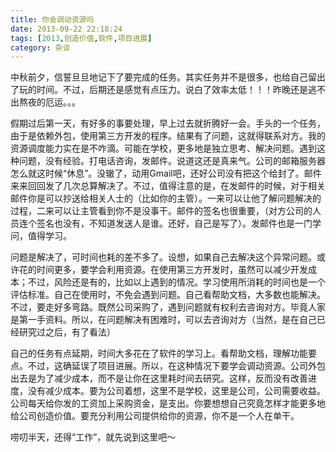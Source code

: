 ```yaml
---
title: 你会调动资源吗
date: 2013-09-22 22:18:24
tags: [2013,创造价值,软件,项目进展]
category: 杂谈
---
```

中秋前夕，信誓旦旦地记下了要完成的任务。其实任务并不是很多，也给自己留出了玩的时间。不过，后期还是感觉有点压力。说白了效率太低！！！昨晚还是逃不出熬夜的厄运。。。

<!--more-->

假期过后第一天，有好多的事要处理，早上过去就折腾好一会。手头的一个任务，由于是依赖外包，使用第三方开发的程序。结果有了问题，这就得联系对方。我的资源调度能力实在是不咋滴。可能在学校，更多地是独立思考、解决问题。遇到这种问题，没有经验。打电话咨询，发邮件。说道这还是真来气。公司的邮箱服务器怎么就这时候“休息”。没辙了，动用Gmail吧，还好公司没有把这个给封了。邮件来来回回发了几次总算解决了。不过，值得注意的是，在发邮件的时候，对于相关邮件你是可以抄送给相关人士的（比如你的主管）。一来可以让他了解问题解决的过程，二来可以让主管看到你不是没事干。邮件的签名也很重要，（对方公司的人员连个签名也没有，不知道发送人是谁。还好，自己是写了）。发邮件也是一门学问，值得学习。

问题是解决了，可时间也耗的差不多了。设想，如果自己去解决这个异常问题。或许花的时间更多，要学会利用资源。在使用第三方开发时，虽然可以减少开发成本；不过，风险还是有的，比如以上遇到的情况。学习使用所消耗的时间也是一个评估标准。自己在使用时，不免会遇到问题。自己看帮助文档，大多数也能解决。不过，要走好多弯路。既然公司采购了，遇到问题就有权利去咨询对方。毕竟人家是第一手资料。所以，在问题解决有困难时，可以去咨询对方（当然，是在自己已经研究过之后，有了看法）

自己的任务有点延期，时间大多花在了软件的学习上。看帮助文档，理解功能要点。不过，这确延误了项目进展。所以，在这种情况下要学会调动资源。公司外包出去是为了减少成本，而不是让你在这里耗时间去研究。这样，反而没有改善进度，没有减少成本。要为公司着想，这里不是学校，这里是公司，公司需要收益。公司每天给你发的工资加上采购资金，是支出。你要想想自己究竟怎样才能更多地给公司创造价值。要充分利用公司提供给你的资源，你不是一个人在单干。

唠叨半天，还得“工作”，就先说到这里吧～
